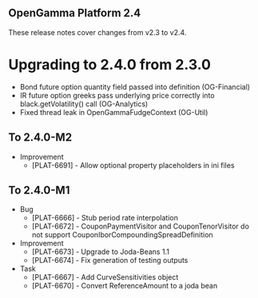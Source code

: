 OpenGamma Platform 2.4
----------------------

These release notes cover changes from v2.3 to v2.4.

Upgrading to 2.4.0 from 2.3.0
=============================

* Bond future option quantity field passed into definition (OG-Financial)
* IR future option greeks pass underlying price correctly into black.getVolatility() call (OG-Analytics)
* Fixed thread leak in OpenGammaFudgeContext (OG-Util)

To 2.4.0-M2
-----------

* Improvement
    * [PLAT-6691] - Allow optional property placeholders in ini files

To 2.4.0-M1
-----------

* Bug
    * [PLAT-6666] - Stub period rate interpolation
    * [PLAT-6672] - CouponPaymentVisitor and CouponTenorVisitor do not support CouponIborCompoundingSpreadDefinition
* Improvement
    * [PLAT-6673] - Upgrade to Joda-Beans 1.1
    * [PLAT-6674] - Fix generation of testing outputs
* Task
    * [PLAT-6667] - Add CurveSensitivities object
    * [PLAT-6670] - Convert ReferenceAmount to a joda bean
